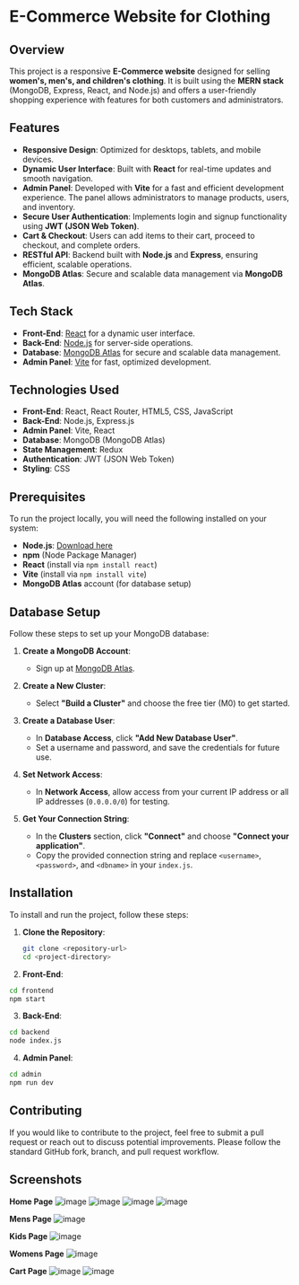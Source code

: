 # E-Commerce Website for Clothing

## Overview

This project is a responsive **E-Commerce website** designed for selling **women's, men's, and children's clothing**. It is built using the **MERN stack** (MongoDB, Express, React, and Node.js) and offers a user-friendly shopping experience with features for both customers and administrators.

## Features

- **Responsive Design**: Optimized for desktops, tablets, and mobile devices.
- **Dynamic User Interface**: Built with **React** for real-time updates and smooth navigation.
- **Admin Panel**: Developed with **Vite** for a fast and efficient development experience. The panel allows administrators to manage products, users, and inventory.
- **Secure User Authentication**: Implements login and signup functionality using **JWT (JSON Web Token)**.
- **Cart & Checkout**: Users can add items to their cart, proceed to checkout, and complete orders.
- **RESTful API**: Backend built with **Node.js** and **Express**, ensuring efficient, scalable operations.
- **MongoDB Atlas**: Secure and scalable data management via **MongoDB Atlas**.

## Tech Stack

- **Front-End**: [React](https://reactjs.org/) for a dynamic user interface.
- **Back-End**: [Node.js](https://nodejs.org/) for server-side operations.
- **Database**: [MongoDB Atlas](https://www.mongodb.com/cloud/atlas) for secure and scalable data management.
- **Admin Panel**: [Vite](https://vitejs.dev/) for fast, optimized development.

## Technologies Used

- **Front-End**: React, React Router, HTML5, CSS, JavaScript
- **Back-End**: Node.js, Express.js
- **Admin Panel**: Vite, React
- **Database**: MongoDB (MongoDB Atlas)
- **State Management**: Redux
- **Authentication**: JWT (JSON Web Token)
- **Styling**: CSS

## Prerequisites

To run the project locally, you will need the following installed on your system:

- **Node.js**: [Download here](https://nodejs.org/)
- **npm** (Node Package Manager)
- **React** (install via `npm install react`)
- **Vite** (install via `npm install vite`)
- **MongoDB Atlas** account (for database setup)

## Database Setup

Follow these steps to set up your MongoDB database:

1. **Create a MongoDB Account**:
   - Sign up at [MongoDB Atlas](https://www.mongodb.com/cloud/atlas).

2. **Create a New Cluster**:
   - Select **"Build a Cluster"** and choose the free tier (M0) to get started.

3. **Create a Database User**:
   - In **Database Access**, click **"Add New Database User"**.
   - Set a username and password, and save the credentials for future use.

4. **Set Network Access**:
   - In **Network Access**, allow access from your current IP address or all IP addresses (`0.0.0.0/0`) for testing.

5. **Get Your Connection String**:
   - In the **Clusters** section, click **"Connect"** and choose **"Connect your application"**.
   - Copy the provided connection string and replace `<username>`, `<password>`, and `<dbname>` in your `index.js`.

## Installation

To install and run the project, follow these steps:

1. **Clone the Repository**:
   ```bash
   git clone <repository-url>
   cd <project-directory>

2. **Front-End**:
  ```bash
  cd frontend
  npm start
  ```

3. **Back-End**:
  ```bash
  cd backend
  node index.js
  ```

4. **Admin Panel**:
  ```bash
  cd admin
  npm run dev
  ```

## Contributing

If you would like to contribute to the project, feel free to submit a pull request or reach out to discuss potential improvements. Please follow the standard GitHub fork, branch, and pull request workflow.


## Screenshots 
**Home Page**
![image](https://github.com/user-attachments/assets/26e0da0f-33cb-4f6e-8471-b16fce600b34)
![image](https://github.com/user-attachments/assets/ee4dcca0-e89b-4bf2-b34c-5d0e15368ee8)
![image](https://github.com/user-attachments/assets/fd1f5e64-21e2-4632-87eb-5b61c0e5c3a7)
![image](https://github.com/user-attachments/assets/2a70275c-da94-4b82-8a5b-12a905bf793c)

**Mens Page**
![image](https://github.com/user-attachments/assets/94ddb56d-c805-4bee-b378-774dd265a0b2)

**Kids Page**
![image](https://github.com/user-attachments/assets/972d23d5-7001-40a9-b512-ff9b78fe7a41)

**Womens Page**
![image](https://github.com/user-attachments/assets/78f2132a-5b8c-42d7-8e13-c4c2460b79e5)

**Cart Page**
![image](https://github.com/user-attachments/assets/896e70f8-7b82-46c2-90e8-9cf0dc4d430a)
![image](https://github.com/user-attachments/assets/0c68a9e5-4116-4567-8e23-433e30f95044)



